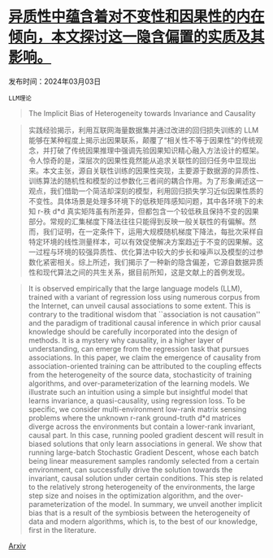 # [异质性中蕴含着对不变性和因果性的内在倾向，本文探讨这一隐含偏置的实质及其影响。](https://arxiv.org/abs/2403.01420)

发布时间：2024年03月03日

`LLM理论`

> The Implicit Bias of Heterogeneity towards Invariance and Causality

> 实践经验揭示，利用互联网海量数据集并通过改进的回归损失训练的 LLM 能够在某种程度上揭示出因果联系，颠覆了“相关性不等于因果性”的传统观念，并打破了传统因果推理中强调先验因果知识精心融入方法设计的框架。令人惊奇的是，深层次的因果性竟然能从追求关联性的回归任务中显现出来。本文主张，源自关联性训练的因果性突现，主要源于数据源的异质性、训练算法的随机性和模型的过参数化三者间的耦合作用。为了形象阐述这一观点，我们借助一个简洁却深刻的模型，利用回归损失学习近似因果性质的不变性。具体场景是处理多环境下的低秩矩阵感知问题，其中各环境下的未知 r-秩 d*d 真实矩阵虽有所差异，但都包含一个较低秩且保持不变的因果部分。常规的汇集梯度下降法往往只能得到反映一般关联性的有偏解。然而，我们证明，在一定条件下，运用大规模随机梯度下降法，每批次采样自特定环境的线性测量样本，可以有效促使解决方案趋近于不变的因果解。这一过程与环境的较强异质性、优化算法中较大的步长和噪声以及模型的过参数化紧密相关。综上所述，我们揭示了一种新的隐含偏差，它源自数据异质性和现代算法之间的共生关系，据目前所知，这是文献上的首例发现。

> It is observed empirically that the large language models (LLM), trained with a variant of regression loss using numerous corpus from the Internet, can unveil causal associations to some extent. This is contrary to the traditional wisdom that ``association is not causation'' and the paradigm of traditional causal inference in which prior causal knowledge should be carefully incorporated into the design of methods. It is a mystery why causality, in a higher layer of understanding, can emerge from the regression task that pursues associations. In this paper, we claim the emergence of causality from association-oriented training can be attributed to the coupling effects from the heterogeneity of the source data, stochasticity of training algorithms, and over-parameterization of the learning models. We illustrate such an intuition using a simple but insightful model that learns invariance, a quasi-causality, using regression loss. To be specific, we consider multi-environment low-rank matrix sensing problems where the unknown r-rank ground-truth d*d matrices diverge across the environments but contain a lower-rank invariant, causal part. In this case, running pooled gradient descent will result in biased solutions that only learn associations in general. We show that running large-batch Stochastic Gradient Descent, whose each batch being linear measurement samples randomly selected from a certain environment, can successfully drive the solution towards the invariant, causal solution under certain conditions. This step is related to the relatively strong heterogeneity of the environments, the large step size and noises in the optimization algorithm, and the over-parameterization of the model. In summary, we unveil another implicit bias that is a result of the symbiosis between the heterogeneity of data and modern algorithms, which is, to the best of our knowledge, first in the literature.

[Arxiv](https://arxiv.org/abs/2403.01420)